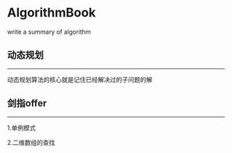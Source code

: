 # AlgorithmBook
write a summary of algorithm

## 动态规划
---
动态规划算法的核心就是记住已经解决过的子问题的解

## 剑指offer
---
1.单例模式</p>
2.二维数组的查找